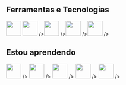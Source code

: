 ## Ferramentas e Tecnologias
<img src="https://cdn.jsdelivr.net/gh/devicons/devicon/icons/java/java-original.svg" width="40" height="40"/> <img src="https://cdn.jsdelivr.net/gh/devicons/devicon/icons/spring/spring-original.svg" width="40" height="40"/> /><img src="https://cdn.jsdelivr.net/gh/devicons/devicon/icons/mysql/mysql-original-wordmark.svg" width="40" height="40"/> /><img src="https://cdn.jsdelivr.net/gh/devicons/devicon/icons/github/github-original-wordmark.svg" width="40" height="40"/> /><img src="https://cdn.jsdelivr.net/gh/devicons/devicon/icons/flutter/flutter-original.svg" width="40" height="40"/> />

## Estou aprendendo
<img src="https://cdn.jsdelivr.net/gh/devicons/devicon/icons/nextjs/nextjs-original.svg" width="40" height="40"/> />
<img src="https://cdn.jsdelivr.net/gh/devicons/devicon/icons/python/python-original.svg" width="40" height="40"/> /> 
<img src="https://cdn.jsdelivr.net/gh/devicons/devicon/icons/postgresql/postgresql-original-wordmark.svg" width="40" height="40"/> />
<img src="https://cdn.jsdelivr.net/gh/devicons/devicon/icons/react/react-original-wordmark.svg" width="40" height="40"/> />
<img src="https://cdn.jsdelivr.net/gh/devicons/devicon/icons/typescript/typescript-original.svg" width="40" height="40"/> />
          
          
      
          
          
          
          
          
            
          

